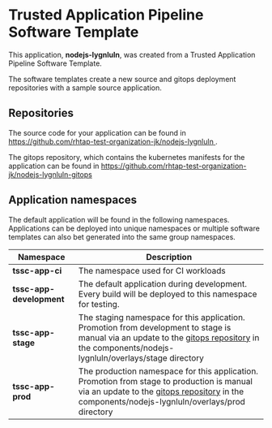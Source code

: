 # Trusted Application Pipeline Software Template

This application, **nodejs-lygnluln**, was created from a Trusted Application Pipeline Software Template.

The software templates create a new source and gitops deployment repositories with a sample source application. 

## Repositories

The source code for your application can be found in [https://github.com/rhtap-test-organization-jk/nodejs-lygnluln ](https://github.com/rhtap-test-organization-jk/nodejs-lygnluln ).
 
The gitops repository, which contains the kubernetes manifests for the application can be found in 
[https://github.com/rhtap-test-organization-jk/nodejs-lygnluln-gitops ](https://github.com/rhtap-test-organization-jk/nodejs-lygnluln-gitops ) 

## Application namespaces 

The default application will be found in the following namespaces. Applications can be deployed into unique namespaces or multiple software templates can also bet generated into the same group namespaces.  

|  Namespace   |  Description   |  
| -------- | -------- |
| **tssc-app-ci** | The namespace used for CI workloads |
| **tssc-app-development** | The default application during development. Every build will be deployed to this namespace for testing. |
| **tssc-app-stage** | The staging namespace for this application. Promotion from development to stage is manual via an update to the [gitops repository](https://github.com/rhtap-test-organization-jk/nodejs-lygnluln-gitops ) in the components/nodejs-lygnluln/overlays/stage directory |
| **tssc-app-prod** | The production namespace for this application. Promotion from stage to production is manual via an update to the [gitops repository](https://github.com/rhtap-test-organization-jk/nodejs-lygnluln-gitops ) in the components/nodejs-lygnluln/overlays/prod directory |